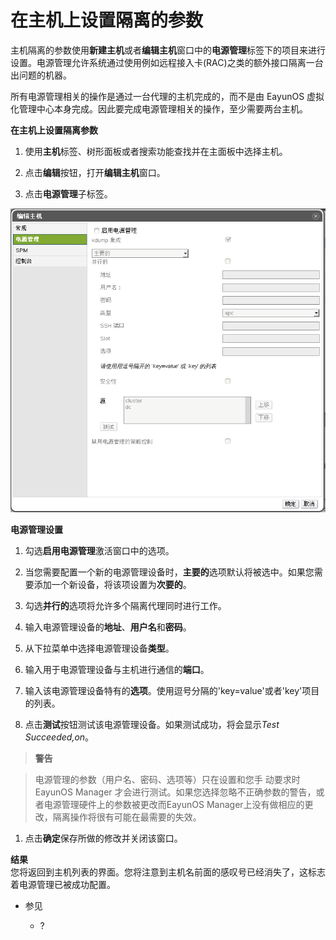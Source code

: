 # 在主机上设置隔离的参数

主机隔离的参数使用**新建主机**或者**编辑主机**窗口中的**电源管理**标签下的项目来进行设置。电源管理允许系统通过使用例如远程接入卡(RAC)之类的额外接口隔离一台出问题的机器。

所有电源管理相关的操作是通过一台代理的主机完成的，而不是由 EayunOS 虚拟化管理中心本身完成。因此要完成电源管理相关的操作，至少需要两台主机。

**在主机上设置隔离参数**

1. 使用**主机**标签、树形面板或者搜索功能查找并在主面板中选择主机。

1. 点击**编辑**按钮，打开**编辑主机**窗口。

1. 点击**电源管理**子标签。

  ![电源管理设置](../images/Hosts-Power_Management_Settings.png)

  **电源管理设置**

1. 勾选**启用电源管理**激活窗口中的选项。

1. 当您需要配置一个新的电源管理设备时，**主要的**选项默认将被选中。如果您需要添加一个新设备，将该项设置为**次要的**。

1. 勾选**并行的**选项将允许多个隔离代理同时进行工作。

1. 输入电源管理设备的**地址**、**用户名**和**密码**。

1. 从下拉菜单中选择电源管理设备**类型**。

1. 输入用于电源管理设备与主机进行通信的**端口**。

1. 输入该电源管理设备特有的**选项**。使用逗号分隔的'key=value'或者'key'项目的列表。

1. 点击**测试**按钮测试该电源管理设备。如果测试成功，将会显示*Test Succeeded,on*。

  > **警告**

  > 电源管理的参数（用户名、密码、选项等）只在设置和您手 动要求时 EayunOS Manager 才会进行测试。如果您选择忽略不正确参数的警告，或者电源管理硬件上的参数被更改而EayunOS Manager上没有做相应的更改，隔离操作将很有可能在最需要的失效。

1. 点击**确定**保存所做的修改并关闭该窗口。

**结果**<br/>
  您将返回到主机列表的界面。您将注意到主机名前面的感叹号已经消失了，这标志着电源管理已被成功配置。

* 参见

  * ?
